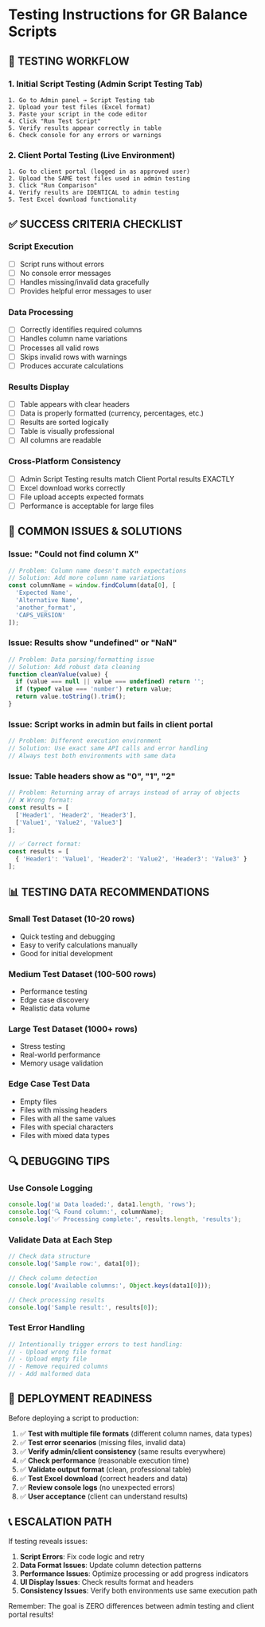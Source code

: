 # Testing Instructions for GR Balance Scripts

## 🧪 TESTING WORKFLOW

### 1. Initial Script Testing (Admin Script Testing Tab)
```
1. Go to Admin panel → Script Testing tab
2. Upload your test files (Excel format)
3. Paste your script in the code editor
4. Click "Run Test Script" 
5. Verify results appear correctly in table
6. Check console for any errors or warnings
```

### 2. Client Portal Testing (Live Environment)
```
1. Go to client portal (logged in as approved user)
2. Upload the SAME test files used in admin testing
3. Click "Run Comparison"
4. Verify results are IDENTICAL to admin testing
5. Test Excel download functionality
```

## ✅ SUCCESS CRITERIA CHECKLIST

### Script Execution
- [ ] Script runs without errors
- [ ] No console error messages
- [ ] Handles missing/invalid data gracefully
- [ ] Provides helpful error messages to user

### Data Processing  
- [ ] Correctly identifies required columns
- [ ] Handles column name variations
- [ ] Processes all valid rows
- [ ] Skips invalid rows with warnings
- [ ] Produces accurate calculations

### Results Display
- [ ] Table appears with clear headers
- [ ] Data is properly formatted (currency, percentages, etc.)
- [ ] Results are sorted logically
- [ ] Table is visually professional
- [ ] All columns are readable

### Cross-Platform Consistency
- [ ] Admin Script Testing results match Client Portal results EXACTLY
- [ ] Excel download works correctly
- [ ] File upload accepts expected formats
- [ ] Performance is acceptable for large files

## 🐛 COMMON ISSUES & SOLUTIONS

### Issue: "Could not find column X"
```javascript
// Problem: Column name doesn't match expectations
// Solution: Add more column name variations
const columnName = window.findColumn(data[0], [
  'Expected Name',
  'Alternative Name', 
  'another_format',
  'CAPS_VERSION'
]);
```

### Issue: Results show "undefined" or "NaN"
```javascript
// Problem: Data parsing/formatting issue
// Solution: Add robust data cleaning
function cleanValue(value) {
  if (value === null || value === undefined) return '';
  if (typeof value === 'number') return value;
  return value.toString().trim();
}
```

### Issue: Script works in admin but fails in client portal
```javascript
// Problem: Different execution environment
// Solution: Use exact same API calls and error handling
// Always test both environments with same data
```

### Issue: Table headers show as "0", "1", "2"
```javascript
// Problem: Returning array of arrays instead of array of objects
// ❌ Wrong format:
const results = [
  ['Header1', 'Header2', 'Header3'],
  ['Value1', 'Value2', 'Value3']
];

// ✅ Correct format:
const results = [
  { 'Header1': 'Value1', 'Header2': 'Value2', 'Header3': 'Value3' }
];
```

## 📊 TESTING DATA RECOMMENDATIONS

### Small Test Dataset (10-20 rows)
- Quick testing and debugging
- Easy to verify calculations manually
- Good for initial development

### Medium Test Dataset (100-500 rows)  
- Performance testing
- Edge case discovery
- Realistic data volume

### Large Test Dataset (1000+ rows)
- Stress testing
- Real-world performance
- Memory usage validation

### Edge Case Test Data
- Empty files
- Files with missing headers
- Files with all the same values
- Files with special characters
- Files with mixed data types

## 🔍 DEBUGGING TIPS

### Use Console Logging
```javascript
console.log('📊 Data loaded:', data1.length, 'rows');
console.log('🔍 Found column:', columnName);
console.log('✅ Processing complete:', results.length, 'results');
```

### Validate Data at Each Step
```javascript
// Check data structure
console.log('Sample row:', data1[0]);

// Check column detection
console.log('Available columns:', Object.keys(data1[0]));

// Check processing results
console.log('Sample result:', results[0]);
```

### Test Error Handling
```javascript
// Intentionally trigger errors to test handling:
// - Upload wrong file format
// - Upload empty file  
// - Remove required columns
// - Add malformed data
```

## 🚀 DEPLOYMENT READINESS

Before deploying a script to production:

1. ✅ **Test with multiple file formats** (different column names, data types)
2. ✅ **Test error scenarios** (missing files, invalid data)
3. ✅ **Verify admin/client consistency** (same results everywhere)
4. ✅ **Check performance** (reasonable execution time)
5. ✅ **Validate output format** (clean, professional table)
6. ✅ **Test Excel download** (correct headers and data)
7. ✅ **Review console logs** (no unexpected errors)
8. ✅ **User acceptance** (client can understand results)

## 📞 ESCALATION PATH

If testing reveals issues:

1. **Script Errors**: Fix code logic and retry
2. **Data Format Issues**: Update column detection patterns  
3. **Performance Issues**: Optimize processing or add progress indicators
4. **UI Display Issues**: Check results format and headers
5. **Consistency Issues**: Verify both environments use same execution path

Remember: The goal is ZERO differences between admin testing and client portal results!